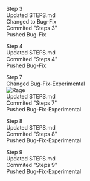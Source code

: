 Step 3<br>
Updated STEPS.md<br>
Changed to Bug-Fix<br>
Commited "Steps 3"<br>
Pushed Bug-Fix<br>

Step 4<br>
Updated STEPS.md<br>
Commited "Steps 4"<br>
Pushed Bug-Fix<br>

Step 7<br>
Changed Bug-Fix-Experimental<br>
![Rage](https://res.cloudinary.com/practicaldev/image/fetch/s--NUSRQ-3J--/c_limit%2Cf_auto%2Cfl_progressive%2Cq_auto%2Cw_880/https://i.redd.it/5iphhycu0io11.png)<br>
Updated STEPS.md<br>
Commited "Steps 7"<br>
Pushed Bug-Fix-Experimental<br>

Step 8<br>
Updated STEPS.md<br>
Commited "Steps 8"<br>
Pushed Bug-Fix-Experimental<br>

Step 9<br>
Updated STEPS.md<br>
Commited "Steps 9"<br>
Pushed Bug-Fix-Experimental<br>